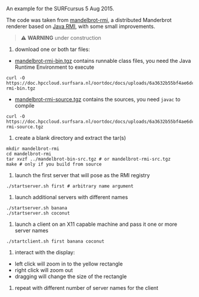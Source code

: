 An example for the SURFcursus 5 Aug 2015.

The code was taken from [mandelbrot-rmi](https://code.google.com/p/mandelbrot-rmi/), a distributed Manderbrot renderer based on [Java RMI](https://en.wikipedia.org/wiki/Java_remote_method_invocation), with some small improvements.

> :warning: **WARNING** under construction

1. download one or both tar files: 
  - [mandelbrot-rmi-bin.tgz](https://doc.hpccloud.surfsara.nl/oortdoc/docs/uploads/6a3632b55bf4ae6dc0295fdd1dd24e8e/mandelbrot-rmi-bin.tgz) contains runnable class files, you need the Java Runtime Environment to execute
```
curl -O https://doc.hpccloud.surfsara.nl/oortdoc/docs/uploads/6a3632b55bf4ae6dc0295fdd1dd24e8e/mandelbrot-rmi-bin.tgz
```
  - [mandelbrot-rmi-source.tgz](https://doc.hpccloud.surfsara.nl/oortdoc/docs/uploads/58698ba30beb2ca5a329915afe8b748e/mandelbrot-rmi-source.tgz) contains the sources, you need `javac` to compile
```
curl -O https://doc.hpccloud.surfsara.nl/oortdoc/docs/uploads/6a3632b55bf4ae6dc0295fdd1dd24e8e/mandelbrot-rmi-source.tgz
```
1. create a blank directory and extract the tar(s)
```
mkdir mandelbrot-rmi
cd mandelbrot-rmi
tar xvzf ../mandelbrot-bin-src.tgz # or mandelbrot-rmi-src.tgz
make # only if you build from source
```
1. launch the first server that will pose as the RMI registry
```
./startserver.sh first # arbitrary name argument
```
1. launch additional servers with different names
```
./startserver.sh banana
./startserver.sh coconut
```
1. launch a client on an X11 capable machine and pass it one or more server names
```
./startclient.sh first banana coconut
```
1. interact with the display:
  - left click will zoom in to the yellow rectangle
  - right click will zoom out
  - dragging will change the size of the rectangle
1. repeat with different number of server names for the client

